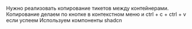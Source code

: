 Нужно реализовать копирование тикетов между контейнерами.
Копирование делаем по кнопке в контекстном меню и ctrl + c + ctrl + v если успеем
Используем компоненты shadcn
